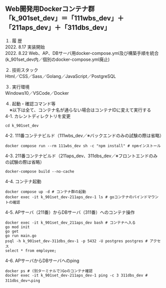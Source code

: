 Web開発用Dockerコンテナ群  
「k_901set_dev」＝「111wbs_dev」＋「211aps_dev」＋「311dbs_dev」  
---

１. 履 歴  
2022. 8.17 実装開始  
2022. 8.22 Web、AP、DBサーバ用docker-compose.yml及び構築手順を統合(k_901set_dev内／個別のdocker-compose.yml廃止)  

２. 技術スタック  
Html／CSS／Sass／Golang／JavaScript／PostgreSQL  

３. 実行環境  
Windows10／VSCode／Docker  

４. 起動・確認コマンド等  
　※以下は全て、コンテナ名が通らない場合はコンテナIDに変えて実行する  
 4-1. カレントディレクトリを変更  
```
cd k_901set_dev
```
 4-2. 111番コンテナビルド（111wbs_dev／※バックエンドのみの試験の際は省略）  
```
docker compose run --rm 111wbs_dev sh -c "npm install" # npmインストール
```
 4-3. 211番コンテナビルド（211aps_dev、311dbs_dev／※フロントエンドのみの試験の際は省略）  
```
docker-compose build --no-cache
```
 4-4. コンテナ起動
```
docker compose up -d # コンテナ群の起動
docker exec -it k_901set_dev-211aps_dev-1 ls # goコンテナのバインドマウントの確認
```
 4-5. APサーバ（211番）からDBサーバ（311番）へのコンテナ操作  
```
docker exec -it k_901set_dev_211aps_dev bash # コンテナへ入る
go mod init
go get
go run main.go
psql -h k_901set_dev-311dbs_dev-1 -p 5432 -U postgres postgres # アクセス
select * from employee;
```
4-6. APサーバからDBサーバへのping  
```
docker ps # (別ターミナルで)Goのコンテナ確認
docker exec -it k_901set_dev-211aps_dev-1 ping -c 3 311dbs_dev # 311dbs_devへping
```
<!--
３　今後の課題（覚え書き）  
①引き続きローカルのOSにはDocker Desktop for Windows以外のミドルウェアをインストールせず開発環境はDocker上に構築すること  
②「create-react-app」を使用せずに開発用コンテナを作成すること  
③「docker-compose.yml」ファイルをルートディレクトリ「myportfolio_k」直下で一つにまとめること  
-->
